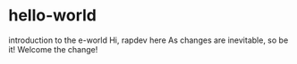 # hello-world
introduction to the e-world
Hi, rapdev here
As changes are inevitable, so be it!
Welcome the change!
